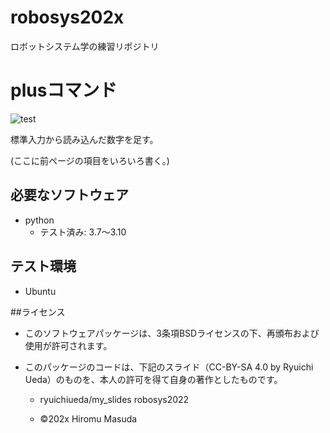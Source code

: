 # robosys202x
ロボットシステム学の練習リポジトリ

# plusコマンド
![test](https://github.com/tomiyasu18/robosys202x/actions/workflows/test.yml/badge.svg)

標準入力から読み込んだ数字を足す。

(ここに前ページの項目をいろいろ書く。)




## 必要なソフトウェア
* python
  * テスト済み: 3.7～3.10


## テスト環境
* Ubuntu


##ライセンス
* このソフトウェアパッケージは、3条項BSDライセンスの下、再頒布および使用が許可されます。
* このパッケージのコードは、下記のスライド（CC-BY-SA 4.0 by Ryuichi Ueda）のものを、本人の許可を得て自身の著作としたものです。

  * ryuichiueda/my_slides robosys2022

  * ©202x Hiromu Masuda

